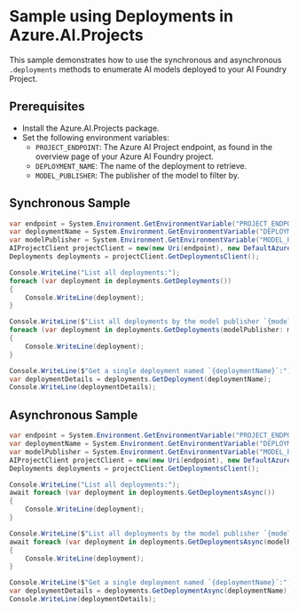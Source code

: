 # Sample using Deployments in Azure.AI.Projects

This sample demonstrates how to use the synchronous and asynchronous `.deployments` methods to enumerate AI models deployed to your AI Foundry Project.

## Prerequisites

- Install the Azure.AI.Projects package.
- Set the following environment variables:
  - `PROJECT_ENDPOINT`: The Azure AI Project endpoint, as found in the overview page of your Azure AI Foundry project.
  - `DEPLOYMENT_NAME`: The name of the deployment to retrieve.
  - `MODEL_PUBLISHER`: The publisher of the model to filter by.

## Synchronous Sample

```C# Snippet:DeploymentExampleSync
var endpoint = System.Environment.GetEnvironmentVariable("PROJECT_ENDPOINT");
var deploymentName = System.Environment.GetEnvironmentVariable("DEPLOYMENT_NAME");
var modelPublisher = System.Environment.GetEnvironmentVariable("MODEL_PUBLISHER");
AIProjectClient projectClient = new(new Uri(endpoint), new DefaultAzureCredential());
Deployments deployments = projectClient.GetDeploymentsClient();

Console.WriteLine("List all deployments:");
foreach (var deployment in deployments.GetDeployments())
{
    Console.WriteLine(deployment);
}

Console.WriteLine($"List all deployments by the model publisher `{modelPublisher}`:");
foreach (var deployment in deployments.GetDeployments(modelPublisher: modelPublisher))
{
    Console.WriteLine(deployment);
}

Console.WriteLine($"Get a single deployment named `{deploymentName}`:");
var deploymentDetails = deployments.GetDeployment(deploymentName);
Console.WriteLine(deploymentDetails);
```

## Asynchronous Sample

```C# Snippet:DeploymentExampleAsync
var endpoint = System.Environment.GetEnvironmentVariable("PROJECT_ENDPOINT");
var deploymentName = System.Environment.GetEnvironmentVariable("DEPLOYMENT_NAME");
var modelPublisher = System.Environment.GetEnvironmentVariable("MODEL_PUBLISHER");
AIProjectClient projectClient = new(new Uri(endpoint), new DefaultAzureCredential());
Deployments deployments = projectClient.GetDeploymentsClient();

Console.WriteLine("List all deployments:");
await foreach (var deployment in deployments.GetDeploymentsAsync())
{
    Console.WriteLine(deployment);
}

Console.WriteLine($"List all deployments by the model publisher `{modelPublisher}`:");
await foreach (var deployment in deployments.GetDeploymentsAsync(modelPublisher: modelPublisher))
{
    Console.WriteLine(deployment);
}

Console.WriteLine($"Get a single deployment named `{deploymentName}`:");
var deploymentDetails = deployments.GetDeploymentAsync(deploymentName);
Console.WriteLine(deploymentDetails);
```
